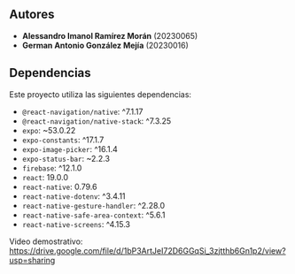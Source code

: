 ## Autores

- **Alessandro Imanol Ramírez Morán** (20230065)
- **German Antonio González Mejía** (20230016)

## Dependencias

Este proyecto utiliza las siguientes dependencias:

- `@react-navigation/native`: ^7.1.17
- `@react-navigation/native-stack`: ^7.3.25
- `expo`: ~53.0.22
- `expo-constants`: ^17.1.7
- `expo-image-picker`: ^16.1.4
- `expo-status-bar`: ~2.2.3
- `firebase`: ^12.1.0
- `react`: 19.0.0
- `react-native`: 0.79.6
- `react-native-dotenv`: ^3.4.11
- `react-native-gesture-handler`: ^2.28.0
- `react-native-safe-area-context`: ^5.6.1
- `react-native-screens`: ^4.15.3

Video demostrativo:
https://drive.google.com/file/d/1bP3ArtJeI72D6GGqSi_3zjtthb6Gn1p2/view?usp=sharing

